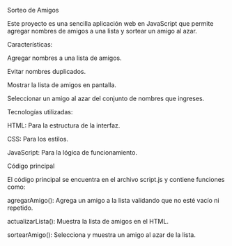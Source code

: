 Sorteo de Amigos

Este proyecto es una sencilla aplicación web en JavaScript que permite agregar nombres de amigos a una lista y sortear un amigo al azar.

Características:

Agregar nombres a una lista de amigos.

Evitar nombres duplicados.

Mostrar la lista de amigos en pantalla.

Seleccionar un amigo al azar del conjunto de nombres que ingreses.

Tecnologías utilizadas:

HTML: Para la estructura de la interfaz.

CSS: Para los estilos.

JavaScript: Para la lógica de funcionamiento.

Código principal

El código principal se encuentra en el archivo script.js y contiene funciones como:

agregarAmigo(): Agrega un amigo a la lista validando que no esté vacío ni repetido.

actualizarLista(): Muestra la lista de amigos en el HTML.

sortearAmigo(): Selecciona y muestra un amigo al azar de la lista.
